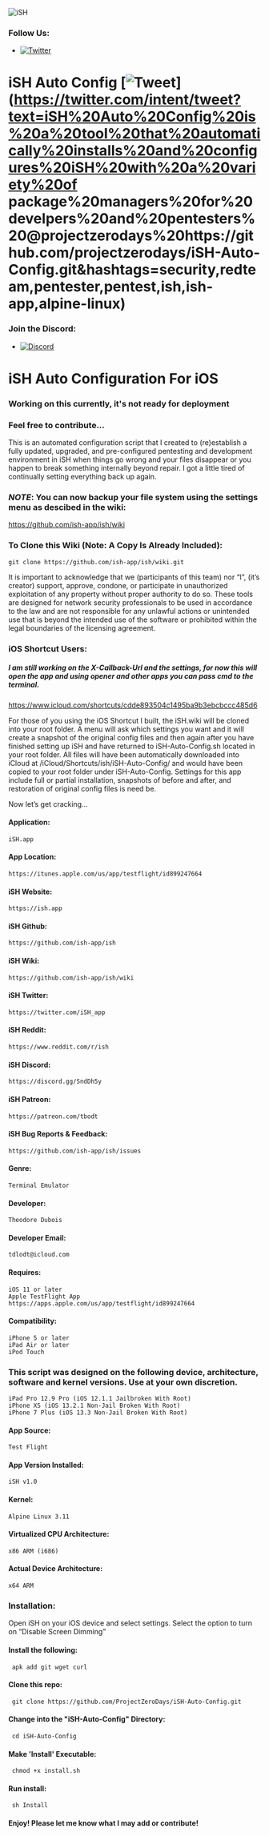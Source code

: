 ![iSH](https://ish.app/assets/icon.png "iSH")

### Follow Us:
- [![Twitter](https://img.shields.io/twitter/follow/abdulr7mann?style=social)](https://twitter.com/intent/follow?screen_name=projectzerodays)

# iSH Auto Config [![Tweet](https://img.shields.io/twitter/url/http/shields.io.svg?label=Tweet%20it&amp;style=social)](https://twitter.com/intent/tweet?text=iSH%20Auto%20Config%20is%20a%20tool%20that%20automatically%20installs%20and%20configures%20iSH%20with%20a%20variety%20of package%20managers%20for%20develpers%20and%20pentesters%20@projectzerodays%20https://github.com/projectzerodays/iSH-Auto-Config.git&hashtags=security,redteam,pentester,pentest,ish,ish-app,alpine-linux)

### Join the Discord:
- [![Discord](https://user-images.githubusercontent.com/7288322/34429152-141689f8-ecb9-11e7-8003-b5a10a5fcb29.png?label=Join&amp;style=social)](https://discord.gg/pN5dPYu)

# iSH Auto Configuration For iOS

### Working on this currently, it's not ready for deployment
### Feel free to contribute...

This is an automated configuration script that I created to (re)establish a fully updated, upgraded, and pre-configured pentesting and development environment in iSH when things go wrong and your files disappear or you happen to break something internally beyond repair. I got a little tired of continually setting everything back up again. 

### *NOTE*: You can now backup your file system using the settings menu as descibed in the wiki: 

https://github.com/ish-app/ish/wiki

### To Clone this Wiki (Note: A Copy Is Already Included):
    git clone https://github.com/ish-app/ish/wiki.git

It is important to acknowledge that we (participants of this team) nor “I”, (it’s creator) support, approve, condone, or participate in unauthorized exploitation of any property without proper authority to do so. These tools are designed for network security professionals to be used in accordance to the law and are not responsible for any  unlawful actions or unintended use that is beyond the intended use of the software or prohibited within the legal boundaries of the licensing agreement.

### iOS Shortcut Users:
##### I am still working on the X-Callback-Url and the settings, for now this will open the app and using opener and other apps you can pass cmd to the terminal.

https://www.icloud.com/shortcuts/cdde893504c1495ba9b3ebcbccc485d6

For those of you using the iOS Shortcut I built, the iSH.wiki will be cloned into your root folder. A menu will ask which settings you want and it will create a snapshot of the original config files and then again after you have finished setting up iSH and have returned to iSH-Auto-Config.sh located in your root folder. All files will have been automatically downloaded into iCloud at /iCloud/Shortcuts/ish/iSH-Auto-Config/ and would have been copied to your root folder under iSH-Auto-Config. Settings for this app include full or partial installation, snapshots of before and after, and restoration of original config files is need be.  

Now let’s get cracking...

#### Application:
    iSH.app

#### App Location:
    https://itunes.apple.com/us/app/testflight/id899247664

#### iSH Website:
    https://ish.app

#### iSH Github:
    https://github.com/ish-app/ish

#### iSH Wiki:
    https://github.com/ish-app/ish/wiki

#### iSH Twitter:
    https://twitter.com/iSH_app

#### iSH Reddit:
    https://www.reddit.com/r/ish

#### iSH Discord:
    https://discord.gg/SndDh5y

#### iSH Patreon:
    https://patreon.com/tbodt

#### iSH Bug Reports & Feedback:
    https://github.com/ish-app/ish/issues

#### Genre:
    Terminal Emulator 

#### Developer:
    Theodore Dubois

#### Developer Email:
    tdlodt@icloud.com

#### Requires:
    iOS 11 or later
    Apple TestFlight App
    https://apps.apple.com/us/app/testflight/id899247664

#### Compatibility:
    iPhone 5 or later
    iPad Air or later
    iPod Touch

### This script was designed on the following device, architecture, software and kernel versions. Use at your own discretion.
    iPad Pro 12.9 Pro (iOS 12.1.1 Jailbroken With Root)
    iPhone XS (iOS 13.2.1 Non-Jail Broken With Root)
    iPhone 7 Plus (iOS 13.3 Non-Jail Broken With Root)

#### App Source:
    Test Flight 

#### App Version Installed:
    iSH v1.0

#### Kernel:
    Alpine Linux 3.11

#### Virtualized CPU Architecture:
    x86 ARM (i686)

#### Actual Device Architecture:
    x64 ARM

### Installation: 
Open iSH on your iOS device and select settings. Select the option to turn on “Disable Screen Dimming”
 
#### Install the following:
     apk add git wget curl 

#### Clone this repo:
     git clone https://github.com/ProjectZeroDays/iSH-Auto-Config.git

#### Change into the "iSH-Auto-Config" Directory:
     cd iSH-Auto-Config

#### Make 'Install' Executable:
     chmod +x install.sh

#### Run install:
     sh Install

#### Enjoy! Please let me know what I may add or contribute!
